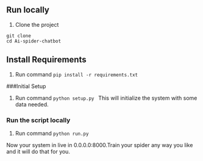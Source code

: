 
## Run locally

1. Clone the project

```
git clone 
cd Ai-spider-chatbot
```

## Install Requirements

1. Run command 
   ``` pip install -r requirements.txt ```

###Initial Setup

1. Run command 
    ```python setup.py ```
   This will initialize the system with some data needed.

### Run the script locally 

1.  Run command 
     ``` python run.py ```

  Now your system in live in 0.0.0.0:8000.Train your spider any way you like and it will do that for you.

